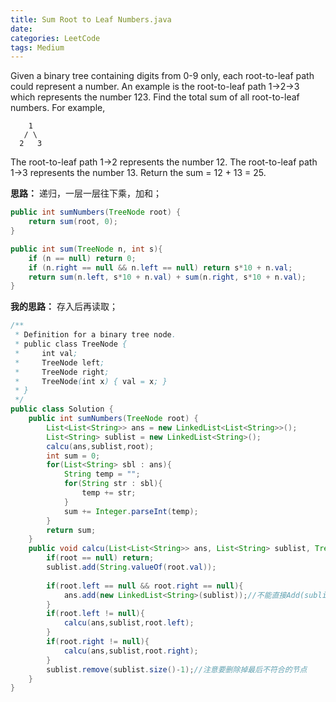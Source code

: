 ```yaml
---
title: Sum Root to Leaf Numbers.java
date: 
categories: LeetCode
tags: Medium
---
```

Given a binary tree containing digits from 0-9 only, each root-to-leaf path could represent a number.
An example is the root-to-leaf path 1->2->3 which represents the number 123.
Find the total sum of all root-to-leaf numbers.
For example,

		1
	   / \
	  2   3
The root-to-leaf path 1->2 represents the number 12.
The root-to-leaf path 1->3 represents the number 13.
Return the sum = 12 + 13 = 25.
<!-- more -->
**思路：**
递归，一层一层往下乘，加和；
``` java
public int sumNumbers(TreeNode root) {
	return sum(root, 0);
}

public int sum(TreeNode n, int s){
	if (n == null) return 0;
	if (n.right == null && n.left == null) return s*10 + n.val;
	return sum(n.left, s*10 + n.val) + sum(n.right, s*10 + n.val);
}
``` 
**我的思路：**
存入后再读取；
``` java
/**
 * Definition for a binary tree node.
 * public class TreeNode {
 *     int val;
 *     TreeNode left;
 *     TreeNode right;
 *     TreeNode(int x) { val = x; }
 * }
 */
public class Solution {
    public int sumNumbers(TreeNode root) {
        List<List<String>> ans = new LinkedList<List<String>>();
        List<String> sublist = new LinkedList<String>();
        calcu(ans,sublist,root);
        int sum = 0;
        for(List<String> sbl : ans){
            String temp = "";
            for(String str : sbl){
                temp += str;
            }
            sum += Integer.parseInt(temp);
        }
        return sum;
    }
    public void calcu(List<List<String>> ans, List<String> sublist, TreeNode root){
        if(root == null) return;
        sublist.add(String.valueOf(root.val));
        
        if(root.left == null && root.right == null){
            ans.add(new LinkedList<String>(sublist));//不能直接Add(sublist)；而是要add它的新的对象！
        }
        if(root.left != null){
            calcu(ans,sublist,root.left);
        }
        if(root.right != null){
            calcu(ans,sublist,root.right);
        }
        sublist.remove(sublist.size()-1);//注意要删除掉最后不符合的节点
    }
}
``` 